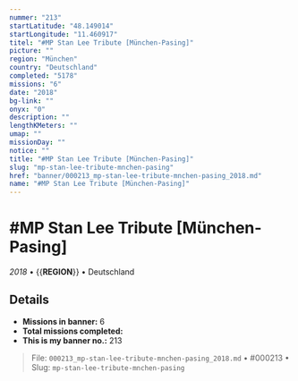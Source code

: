 ```yaml
---
nummer: "213"
startLatitude: "48.149014"
startLongitude: "11.460917"
titel: "#MP Stan Lee Tribute [München-Pasing]"
picture: ""
region: "München"
country: "Deutschland"
completed: "5178"
missions: "6"
date: "2018"
bg-link: ""
onyx: "0"
description: ""
lengthKMeters: ""
umap: ""
missionDay: ""
notice: ""
title: "#MP Stan Lee Tribute [München-Pasing]"
slug: "mp-stan-lee-tribute-mnchen-pasing"
href: "banner/000213_mp-stan-lee-tribute-mnchen-pasing_2018.md"
name: "#MP Stan Lee Tribute [München-Pasing]"
---
```

# #MP Stan Lee Tribute [München-Pasing]

*2018* • {{__REGION__}} • Deutschland





## Details

- **Missions in banner:** 6
- **Total missions completed:** 
- **This is my banner no.:** 213






> File: `000213_mp-stan-lee-tribute-mnchen-pasing_2018.md` • #000213 • Slug: `mp-stan-lee-tribute-mnchen-pasing`
